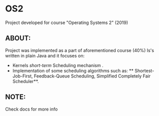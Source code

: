 # OS2
Project developed for course "Operating Systems 2" (2019)
## ABOUT:
Project was implemented as a part of aforementioned course (40%)
Is's written in plain Java and it focuses on:
* Kernels *short-term* Scheduling mechanism .
* Implementation of some scheduling algorithms such as: ** Shortest-Job-First, Feedback-Queue Scheduling, Simplified Completely Fair Scheduler**.
## NOTE:
Check docs for more info
